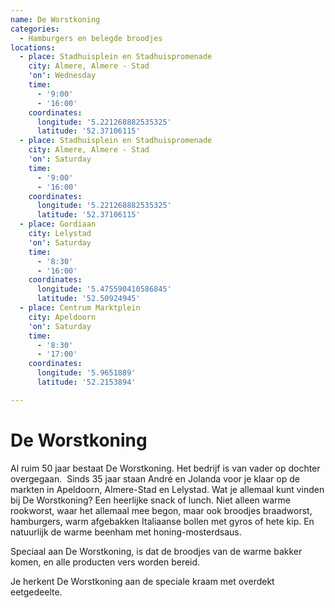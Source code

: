 ```yaml
---
name: De Worstkoning
categories:
  - Hamburgers en belegde broodjes
locations:
  - place: Stadhuisplein en Stadhuispromenade
    city: Almere, Almere - Stad
    'on': Wednesday
    time:
      - '9:00'
      - '16:00'
    coordinates:
      longitude: '5.221268882535325'
      latitude: '52.37106115'
  - place: Stadhuisplein en Stadhuispromenade
    city: Almere, Almere - Stad
    'on': Saturday
    time:
      - '9:00'
      - '16:00'
    coordinates:
      longitude: '5.221268882535325'
      latitude: '52.37106115'
  - place: Gordiaan
    city: Lelystad
    'on': Saturday
    time:
      - '8:30'
      - '16:00'
    coordinates:
      longitude: '5.475590410586845'
      latitude: '52.50924945'
  - place: Centrum Marktplein
    city: Apeldoorn
    'on': Saturday
    time:
      - '8:30'
      - '17:00'
    coordinates:
      longitude: '5.9651889'
      latitude: '52.2153894'

---
```


# De Worstkoning

Al ruim 50 jaar bestaat De Worstkoning. Het bedrijf is van vader op dochter overgegaan.  Sinds 35 jaar staan André en Jolanda voor je klaar op de markten in Apeldoorn, Almere-Stad en Lelystad. Wat je allemaal kunt vinden bij De Worstkoning? Een heerlijke snack of lunch. Niet alleen warme rookworst, waar het allemaal mee begon, maar ook broodjes braadworst, hamburgers, warm afgebakken Italiaanse bollen met gyros of hete kip. En natuurlijk de warme beenham met honing-mosterdsaus.

Speciaal aan De Worstkoning, is dat de broodjes van de warme bakker komen, en alle producten vers worden bereid.

Je herkent De Worstkoning aan de speciale kraam met overdekt eetgedeelte.